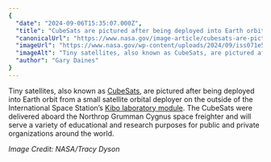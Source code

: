 ```yaml
---
{
  "date": "2024-09-06T15:35:07.000Z",
  "title": "CubeSats are pictured after being deployed into Earth orbit",
  "canonicalUrl": "https://www.nasa.gov/image-article/cubesats-are-pictured-after-being-deployed-into-earth-orbit/",
  "imageUrl": "https://www.nasa.gov/wp-content/uploads/2024/09/iss071e579940orig.jpg",
  "imageAlt": "Tiny satellites, also known as CubeSats, are pictured after being deployed into Earth orbit from a small satellite orbital deployer on the outside of the International Space Station's Kibo laboratory module.",
  "author": "Gary Daines"
}
---
```


Tiny satellites, also known as [CubeSats](https://www.nasa.gov/what-are-smallsats-and-cubesats/), are pictured after being deployed into Earth orbit from a small satellite orbital deployer on the outside of the International Space Station’s [Kibo laboratory module](https://www.nasa.gov/international-space-station/japanese-experiment-module-kibo/). The CubeSats were delivered aboard the Northrop Grumman Cygnus space freighter and will serve a variety of educational and research purposes for public and private organizations around the world.

_Image Credit: NASA/Tracy Dyson_
